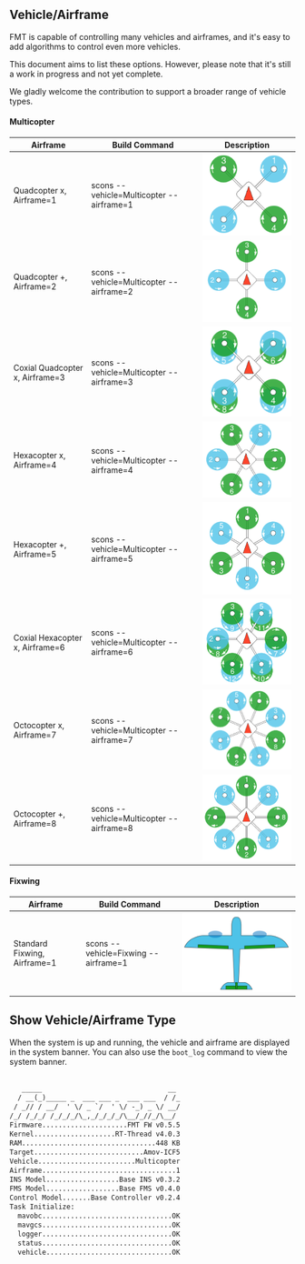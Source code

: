 ## Vehicle/Airframe

FMT is capable of controlling many vehicles and airframes, and it's easy to add algorithms to control even more vehicles.

This document aims to list these options. However, please note that it's still a work in progress and not yet complete.

We gladly welcome the contribution to support a broader range of vehicle types.

#### Multicopter
| Airframe                        | Build Command                             | Description                          |
| ------------------------------- | ----------------------------------------- | ------------------------------------ |
| Quadcopter x, Airframe=1        | scons --vehicle=Multicopter --airframe=1  | ![quad_x](../figures/quad_x.png)     |
| Quadcopter +, Airframe=2        | scons --vehicle=Multicopter --airframe=2  | ![quad_+](../figures/quad_+.png)     |
| Coxial Quadcopter x, Airframe=3 | scons  --vehicle=Multicopter --airframe=3 | ![quad_+](../figures/cox_quad_x.png) |
| Hexacopter x, Airframe=4        | scons --vehicle=Multicopter --airframe=4  | ![quad_+](../figures/hexa_x.png)     |
| Hexacopter +, Airframe=5        | scons --vehicle=Multicopter --airframe=5  | ![quad_+](../figures/hexa_+.png)     |
| Coxial Hexacopter x, Airframe=6 | scons --vehicle=Multicopter --airframe=6  | ![quad_+](../figures/cox_hexa_x.png) |
| Octocopter x, Airframe=7        | scons --vehicle=Multicopter --airframe=7  | ![quad_+](../figures/octo_x.png)     |
| Octocopter +, Airframe=8        | scons --vehicle=Multicopter --airframe=8  | ![quad_+](../figures/octo_+.png)     |

#### Fixwing
| Airframe                     | Build Command                        | Description                       |
| ---------------------------- | ------------------------------------ | --------------------------------- |
| Standard Fixwing, Airframe=1 | scons --vehicle=Fixwing --airframe=1 | ![quad_x](../figures/fixwing.png) |


## Show Vehicle/Airframe Type
When the system is up and running, the vehicle and airframe are displayed in the system banner. You can also use the `boot_log` command to view the system banner.
```shell

   _____                               __
  / __(_)_____ _  ___ ___ _  ___ ___  / /_
 / _// / __/  ' \/ _ `/  ' \/ -_) _ \/ __/
/_/ /_/_/ /_/_/_/\_,_/_/_/_/\__/_//_/\__/
Firmware.....................FMT FW v0.5.5
Kernel....................RT-Thread v4.0.3
RAM.................................448 KB
Target...........................Amov-ICF5
Vehicle........................Multicopter
Airframe.................................1
INS Model..................Base INS v0.3.2
FMS Model..................Base FMS v0.4.0
Control Model.......Base Controller v0.2.4
Task Initialize:
  mavobc................................OK
  mavgcs................................OK
  logger................................OK
  status................................OK
  vehicle...............................OK
```
